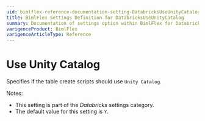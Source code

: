 ```yaml
---
uid: bimlflex-reference-documentation-setting-DatabricksUseUnityCatalog
title: BimlFlex Settings Definition for DatabricksUseUnityCatalog
summary: Documentation of settings option within BimlFlex for DatabricksUseUnityCatalog
varigenceProduct: BimlFlex
varigenceArticleType: Reference
---
```


# Use Unity Catalog

Specifies if the table create scripts should use `Unity Catalog`.

Notes:

* This setting is part of the *Databricks* settings category.
* The default value for this setting is `Y`.
